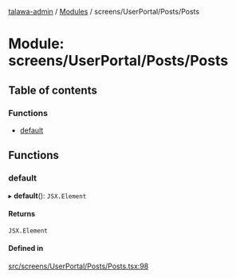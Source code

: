 [talawa-admin](../README.md) / [Modules](../modules.md) / screens/UserPortal/Posts/Posts

# Module: screens/UserPortal/Posts/Posts

## Table of contents

### Functions

- [default](screens_UserPortal_Posts_Posts.md#default)

## Functions

### default

▸ **default**(): `JSX.Element`

#### Returns

`JSX.Element`

#### Defined in

[src/screens/UserPortal/Posts/Posts.tsx:98](https://github.com/pateldivyesh1323/talawa-admin/blob/f5c4099/src/screens/UserPortal/Posts/Posts.tsx#L98)
